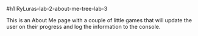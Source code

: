 
#h1 RyLuras-lab-2-about-me-tree-lab-3

This is an About Me page with a couple of little games that will update the user on their progress and log the information to the console.